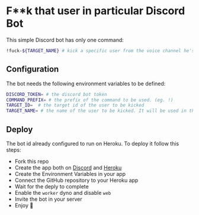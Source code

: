# F\*\*k that user in particular Discord Bot

This simple Discord bot has only one command:

```bash
!fuck-${TARGET_NAME} # kick a specific user from the voice channel he's currently in.
```

## Configuration

The bot needs the following environment variables to be defined:

```bash
DISCORD_TOKEN= # the discord bot token
COMMAND_PREFIX= # the prefix of the command to be used. (eg. !)
TARGET_ID=  # the target id of the user to be kicked
TARGET_NAME= # the name of the user to be kicked. It will be used in the command name. (eg. Davide => !fuck-davide)
```

## Deploy

The bot id already configured to run on Heroku. To deploy it follow this steps:

- Fork this repo
- Create the app both on [Discord](https://discord.com/developers/applications) and [Heroku](https://dashboard.heroku.com/apps)
- Create the Environment Variables in your app
- Connect the GitHub repository to your Heroku app
- Wait for the deply to complete
- Enable the `worker` dyno and disable `web`
- Invite the bot in your server
- Enjoy 🚀

